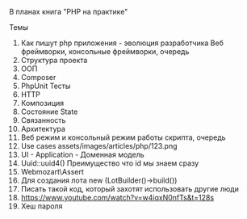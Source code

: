 В планах книга "PHP на практике"

Темы

1. Как пишут php приложения - эволюция разработчика
Веб фреймворки, консольные фреймворки, очередь
2. Структура проекта
3. ООП
3. Composer
4. PhpUnit Тесты
5. HTTP
6. Композиция
7. Состояние State
8. Связанность
9. Архитектура
10. Веб режим и консольный режим работы скрипта, очередь
11. Use cases assets/images/articles/php/123.png
12. UI - Application - Доменная модель
13. Uuid::uuid4() Преимущество что id мы знаем сразу
14. Webmozart\Assert
15. Для создания лота new (LotBuilder()->build())
16. Писать такой код, который захотят использовать другие люди
17. https://www.youtube.com/watch?v=w4iqxN0nfTs&t=128s
18. Хеш пароля


